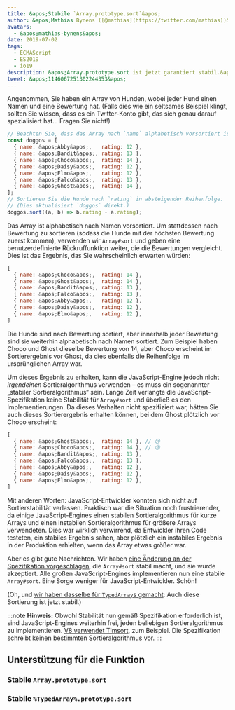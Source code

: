 ```yaml
---
title: &apos;Stabile `Array.prototype.sort`&apos;
author: &apos;Mathias Bynens ([@mathias](https://twitter.com/mathias))&apos;
avatars:
  - &apos;mathias-bynens&apos;
date: 2019-07-02
tags:
  - ECMAScript
  - ES2019
  - io19
description: &apos;Array.prototype.sort ist jetzt garantiert stabil.&apos;
tweet: &apos;1146067251302244353&apos;
---
```

Angenommen, Sie haben ein Array von Hunden, wobei jeder Hund einen Namen und eine Bewertung hat. (Falls dies wie ein seltsames Beispiel klingt, sollten Sie wissen, dass es ein Twitter-Konto gibt, das sich genau darauf spezialisiert hat… Fragen Sie nicht!)

```js
// Beachten Sie, dass das Array nach `name` alphabetisch vorsortiert ist.
const doggos = [
  { name: &apos;Abby&apos;,   rating: 12 },
  { name: &apos;Bandit&apos;, rating: 13 },
  { name: &apos;Choco&apos;,  rating: 14 },
  { name: &apos;Daisy&apos;,  rating: 12 },
  { name: &apos;Elmo&apos;,   rating: 12 },
  { name: &apos;Falco&apos;,  rating: 13 },
  { name: &apos;Ghost&apos;,  rating: 14 },
];
// Sortieren Sie die Hunde nach `rating` in absteigender Reihenfolge.
// (Dies aktualisiert `doggos` direkt.)
doggos.sort((a, b) => b.rating - a.rating);
```

<!--truncate-->
Das Array ist alphabetisch nach Namen vorsortiert. Um stattdessen nach Bewertung zu sortieren (sodass die Hunde mit der höchsten Bewertung zuerst kommen), verwenden wir `Array#sort` und geben eine benutzerdefinierte Rückruffunktion weiter, die die Bewertungen vergleicht. Dies ist das Ergebnis, das Sie wahrscheinlich erwarten würden:

```js
[
  { name: &apos;Choco&apos;,  rating: 14 },
  { name: &apos;Ghost&apos;,  rating: 14 },
  { name: &apos;Bandit&apos;, rating: 13 },
  { name: &apos;Falco&apos;,  rating: 13 },
  { name: &apos;Abby&apos;,   rating: 12 },
  { name: &apos;Daisy&apos;,  rating: 12 },
  { name: &apos;Elmo&apos;,   rating: 12 },
]
```

Die Hunde sind nach Bewertung sortiert, aber innerhalb jeder Bewertung sind sie weiterhin alphabetisch nach Namen sortiert. Zum Beispiel haben Choco und Ghost dieselbe Bewertung von 14, aber Choco erscheint im Sortierergebnis vor Ghost, da dies ebenfalls die Reihenfolge im ursprünglichen Array war.

Um dieses Ergebnis zu erhalten, kann die JavaScript-Engine jedoch nicht _irgendeinen_ Sortieralgorithmus verwenden – es muss ein sogenannter „stabiler Sortieralgorithmus“ sein. Lange Zeit verlangte die JavaScript-Spezifikation keine Stabilität für `Array#sort` und überließ es den Implementierungen. Da dieses Verhalten nicht spezifiziert war, hätten Sie auch dieses Sortierergebnis erhalten können, bei dem Ghost plötzlich vor Choco erscheint:

```js
[
  { name: &apos;Ghost&apos;,  rating: 14 }, // 😢
  { name: &apos;Choco&apos;,  rating: 14 }, // 😢
  { name: &apos;Bandit&apos;, rating: 13 },
  { name: &apos;Falco&apos;,  rating: 13 },
  { name: &apos;Abby&apos;,   rating: 12 },
  { name: &apos;Daisy&apos;,  rating: 12 },
  { name: &apos;Elmo&apos;,   rating: 12 },
]
```

Mit anderen Worten: JavaScript-Entwickler konnten sich nicht auf Sortierstabilität verlassen. Praktisch war die Situation noch frustrierender, da einige JavaScript-Engines einen stabilen Sortieralgorithmus für kurze Arrays und einen instabilen Sortieralgorithmus für größere Arrays verwendeten. Dies war wirklich verwirrend, da Entwickler ihren Code testeten, ein stabiles Ergebnis sahen, aber plötzlich ein instabiles Ergebnis in der Produktion erhielten, wenn das Array etwas größer war.

Aber es gibt gute Nachrichten. Wir haben [eine Änderung an der Spezifikation vorgeschlagen](https://github.com/tc39/ecma262/pull/1340), die `Array#sort` stabil macht, und sie wurde akzeptiert. Alle großen JavaScript-Engines implementieren nun eine stabile `Array#sort`. Eine Sorge weniger für JavaScript-Entwickler. Schön!

(Oh, und [wir haben dasselbe für `TypedArray`s gemacht](https://github.com/tc39/ecma262/pull/1433): Auch diese Sortierung ist jetzt stabil.)

:::note
**Hinweis:** Obwohl Stabilität nun gemäß Spezifikation erforderlich ist, sind JavaScript-Engines weiterhin frei, jeden beliebigen Sortieralgorithmus zu implementieren. [V8 verwendet Timsort](/blog/array-sort#timsort), zum Beispiel. Die Spezifikation schreibt keinen bestimmten Sortieralgorithmus vor.
:::

## Unterstützung für die Funktion

### Stabile `Array.prototype.sort`

<feature-support chrome="70 /blog/v8-release-70#javascript-language-features"
                 firefox="ja"
                 safari="ja"
                 nodejs="12 https://twitter.com/mathias/status/1120700101637353473"
                 babel="ja https://github.com/zloirock/core-js#ecmascript-array"></feature-support>

### Stabile `%TypedArray%.prototype.sort`

<feature-support chrome="74 https://bugs.chromium.org/p/v8/issues/detail?id=8567"
                 firefox="67 https://bugzilla.mozilla.org/show_bug.cgi?id=1290554"
                 safari="ja"
                 nodejs="12 https://twitter.com/mathias/status/1120700101637353473"
                 babel="ja https://github.com/zloirock/core-js#ecmascript-typed-arrays"></feature-support>
